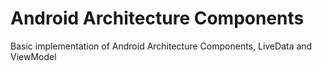 # Android Architecture Components
Basic implementation of Android Architecture Components, LiveData and ViewModel
